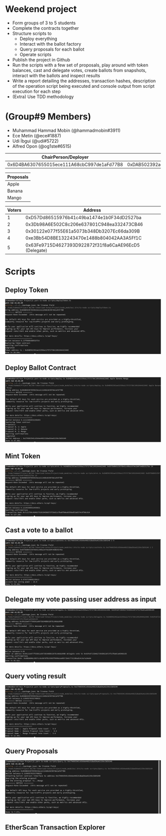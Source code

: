 # Weekend project
* Form groups of 3 to 5 students
* Complete the contracts together
* Structure scripts to
  * Deploy everything
  * Interact with the ballot factory
  * Query proposals for each ballot
  * Operate scripts
* Publish the project in Github
* Run the scripts with a few set of proposals, play around with token balances, cast and delegate votes, create ballots from snapshots, interact with the ballots and inspect results
* Write a report detailing the addresses, transaction hashes, description of the operation script being executed and console output from script execution for each step
* (Extra) Use TDD methodology



# (Group#9 Members)
* Muhammad Hammad Mobin (@hammadmobin#3911)
* Ece Metin (@ece#1887)
* Udi İbgui (@udi#5722)
* Alfred Opon (@og1ste#6515)

|ChairPerson/Deployer| Token Address | Ballot | 
| :---: | :---: | :---: | 
|  0x6D4BA6307655015ece111A68cbC997de1aFd77B8 | 0xDAB502392ae31556a11757273bC109104442346C |0xCf460354Cc65AAe448151Bad3Aa42159cCbE9240 |

| Proposals |
| --- | 
| Apple |
| Banana | 
| Mango |


| Voters | Address | 
| --- | --- | 
| 1 | 0xD57Dd86515976b41c49ba1474e1b0F34dD2527ba|
| 2 | 0x3Db98A6E502C8c206e637801C948ea332473CB46 |
| 3 | 0x30122e077f55E61a5073b348Db3207Ec66da309B |
| 4 | 0xe3Bb54D8BE132243470e1488b804042AA3A5Ff1C |
| 5 | 0x63Fe9715D4627393D922872f31f8a6CaAE96EcD5 (Delegate) |


# Scripts

## Deploy Token

![deployToken](img/deployToken.png)

## Deploy Ballot Contract

![deploy](img/deploy.png)

## Mint Token

![mint](img/mint.png)

## Cast a vote to a ballot 

![castVote](img/castVote.png)

## Delegate my vote passing  user address as input 

![delegate](img/delegate.png)

## Query voting result 

![queryProposals](img/queryProposals.png)

## Query Proposals

![Query](img/Query.png)

## EtherScan Transaction Explorer 



